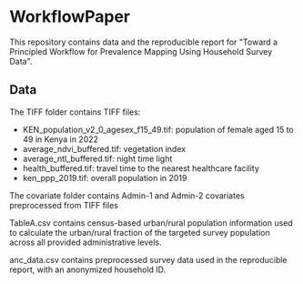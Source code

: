 # WorkflowPaper
This repository contains data and the reproducible report for "Toward a Principled Workflow for Prevalence Mapping Using Household Survey Data".

## Data

 The TIFF folder contains TIFF files:

 - KEN_population_v2_0_agesex_f15_49.tif: population of female aged 15 to 49 in Kenya in 2022
 - average_ndvi_buffered.tif: vegetation index 
 - average_ntl_buffered.tif: night time light
 - health_buffered.tif: travel time to the nearest healthcare facility
 - ken_ppp_2019.tif: overall population in 2019
 
The covariate folder contains Admin-1 and Admin-2 covariates preprocessed from TIFF files

TableA.csv contains census-based urban/rural population information used to calculate the urban/rural fraction of the targeted survey population across all provided administrative levels. 

anc_data.csv contains preprocessed survey data used in the reproducible report, with an anonymized household ID.
